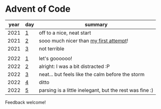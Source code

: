 # Advent of Code

| year | day | summary |
| --- | --- | --- |
| 2021 | [1](src/y2021/d1.clj) | off to a nice, neat start |
| 2021 | [2](src/y2021/d2.clj) | sooo much nicer than [my first attempt](https://github.com/CarnunMP/AoC-2021/blob/master/src/days/day2.clj)! |
| 2021 | [3](src/y2021/d3.clj) | not terrible |
| | | |
| 2022 | [1](src/y2022/d1.clj) | let's goooooo! |
| 2022 | [2](src/y2022/d2.clj) | alright: I was a bit distracted :P |
| 2022 | [3](src/y2022/d3.clj) | neat... but feels like the calm before the storm |
| 2022 | [4](src/y2022/d4.clj) | ditto |
| 2022 | [5](src/y2022/d5.clj) | parsing is a little inelegant, but the rest was fine :) |

Feedback welcome!

